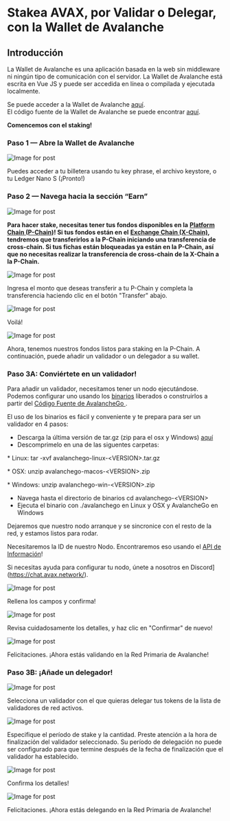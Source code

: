 # Stakea AVAX, por Validar o Delegar, con la Wallet de Avalanche

## **Introducción** <a id="001f"></a>

La Wallet de Avalanche es una aplicación basada en la web sin middleware ni ningún tipo de comunicación con el servidor. La Wallet de Avalanche está escrita en Vue JS y puede ser accedida en línea o compilada y ejecutada localmente.

Se puede acceder a la Wallet de Avalanche [aquí](https://wallet.avax.network/).  
El código fuente de la Wallet de Avalanche se puede encontrar [aquí](https://github.com/ava-labs/avalanche-wallet).

**Comencemos con el staking!**

### **Paso 1 — Abre la Wallet de Avalanche** <a id="552d"></a>

![Image for post](https://miro.medium.com/max/1552/0*tpBIOjLdppuNKMjA)

Puedes acceder a tu billetera usando tu key phrase, el archivo keystore, o tu Ledger Nano S \(¡Pronto!\)

### **Paso 2 — Navega hacia la sección “Earn”** <a id="dc5a"></a>

![Image for post](https://miro.medium.com/max/1504/0*XTh3nZzBI1bkLbwO)

**Para hacer stake, necesitas tener tus fondos disponibles en la** [**Platform Chain \(P-Chain\)**](../../../learn/platform-overview/#platform-chain-p-chain)**! Si tus fondos están en el** [**Exchange Chain \(X-Chain\)**](../../../learn/platform-overview/#exchange-chain-x-chain)**, tendremos que transferirlos a la P-Chain iniciando una transferencia de cross-chain. Si tus fichas están bloqueadas ya están en la P-Chain, así que no necesitas realizar la transferencia de cross-chain de la X-Chain a la P-Chain.**

![Image for post](https://miro.medium.com/max/1522/0*xKAf0nXSzqIdmBDg)

Ingresa el monto que deseas transferir a tu P-Chain y completa la transferencia haciendo clic en el botón "Transfer" abajo.

![Image for post](https://miro.medium.com/max/1488/0*aremeYNYtKP5nGPx)

Voilá!

![Image for post](https://miro.medium.com/max/1512/0*XP8f8CISy-LJ_Lc3)

Ahora, tenemos nuestros fondos listos para staking en la P-Chain. A continuación, puede añadir un validador o un delegador a su wallet.

### **Paso 3A: Conviértete en un validador!** <a id="60f0"></a>

Para añadir un validador, necesitamos tener un nodo ejecutándose. Podemos configurar uno usando los [binarios](https://github.com/ava-labs/avalanchego/releases/) liberados o construirlos a partir del [Código Fuente de AvalancheGo ](https://github.com/ava-labs/avalanchego).

El uso de los binarios es fácil y conveniente y te prepara para ser un validador en 4 pasos:

* Descarga la última versión de tar.gz \(zip para el osx y Windows\) [aquí](https://github.com/ava-labs/avalanchego/releases)
* Descomprimelo en una de las siguentes carpetas: 

\* Linux: tar -xvf avalanchego-linux-&lt;VERSION&gt;.tar.gz

\* OSX: unzip avalanchego-macos-&lt;VERSION&gt;.zip

\* Windows: unzip avalanchego-win-&lt;VERSION&gt;.zip

* Navega hasta el directorio de binarios cd avalanchego-&lt;VERSION&gt;
* Ejecuta el binario con ./avalanchego en Linux y OSX y AvalancheGo en Windows

Dejaremos que nuestro nodo arranque y se sincronice con el resto de la red, y estamos listos para rodar.

Necesitaremos la ID de nuestro Nodo. Encontraremos eso usando el [API de Información](../../avalanchego-apis/info-api.md)!

Si necesitas ayuda para configurar tu nodo, únete a nosotros en Discord](https://chat.avax.network/).

![Image for post](https://miro.medium.com/max/1600/0*6hZSaT651Dd7R4bL)

Rellena los campos y confirma!

![Image for post](https://miro.medium.com/max/1600/0*cy61ZMDY5veMvCZj)

Revisa cuidadosamente los detalles, y haz clic en "Confirmar" de nuevo!

![Image for post](https://miro.medium.com/max/1600/0*f3GlN03He6TFkOV7)

Felicitaciones. ¡Ahora estás validando en la Red Primaria de Avalanche!

### **Paso 3B: ¡Añade un delegador!** <a id="59bd"></a>

![Image for post](https://miro.medium.com/max/1600/0*f-wXi2SiSm4eBmHt)

Selecciona un validador con el que quieras delegar tus tokens de la lista de validadores de red activos.

![Image for post](https://miro.medium.com/max/1600/0*uNnT2PtjCslRKFbF)

Especifique el período de stake y la cantidad. Preste atención a la hora de finalización del validador seleccionado. Su período de delegación no puede ser configurado para que termine después de la fecha de finalización que el validador ha establecido.

![Image for post](https://miro.medium.com/max/1600/0*M_6_7L9jtYuPTp-A)

Confirma los detalles!

![Image for post](https://miro.medium.com/max/1600/0*Silj8-uZTm5g9xSi)

Felicitaciones. ¡Ahora estás delegando en  la Red Primaria de Avalanche!

<!--stackedit_data:
eyJoaXN0b3J5IjpbMTQ0MTY3MDQ5LC0xODMwMzUzMTk5LDUxOT
Q3OTI2NywtNjY2OTcwNTcxXX0=
-->